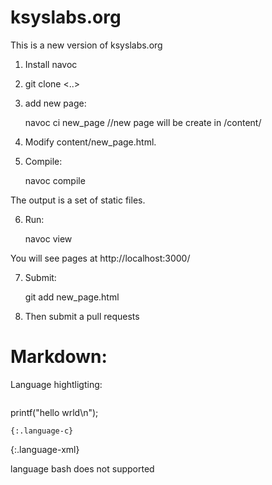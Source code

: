 ksyslabs.org
============

This is a new version of ksyslabs.org

1. Install navoc

2. git clone <..>

3. add new page:

	navoc ci new_page //new page will be create in /content/

4. Modify content/new_page.html.

5. Compile:

	navoc compile

The output is a set of static files.

6. Run:

	navoc view

You will see pages at http://localhost:3000/

7. Submit:

	git add new_page.html

8. Then submit a pull requests


Markdown:
===========

Language hightligting:

~~~
~~~
printf("hello wrld\n");
~~~
{:.language-c}
~~~
{:.language-xml}

language bash does not supported